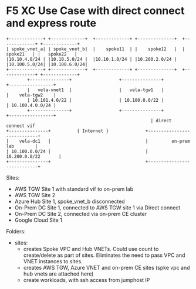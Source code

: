 # F5 XC Use Case with direct connect and express route

```
+-------------+ +-------------+  +-------------+ +--------------+  +-------------+ +-------------+
| spoke_vnet_a| | spoke_vnet_b|  |    spoke11  | |    spoke12   |  |   spoke21   | |   spoke22   |
|10.10.4.0/24 | |10.10.5.0/24 |  |10.10.1.0/24 | |10.200.2.0/24 |  |10.100.5.0/24| |10.100.6.0/24|
+-------------+ +-------------+  +-------------+ +--------------+  +-------------+ +-------------+
        +---------------+                  +---------------+                +-----------------+
        |   vela-vnet1  |                  |   vela-tgw1   |                |    vela-tgw2    |
        | 10.101.4.0/22 |                  | 10.100.0.0/22 |                | 10.100.4.0.0/24 |
        +---------------+                  +---------------+                +-----------------+
                                                       | direct connect vif
+---------------+          { Internet }              +----------------------------+ 
|    vela-dc1   |                                    |         on-prem lab        |
| 10.100.0.0/24 |                                    |        10.200.0.0/22       | 
+---------------+                                    +----------------------------+
```

Sites:

- AWS TGW Site 1 with standard vif to on-prem lab
- AWS TGW Site 2 
- Azure Hub Site 1, spoke_vnet_b disconnected
- On-Prem DC Site 1, connected to AWS TGW site 1 via Direct connect
- On-Prem DC Site 2, connected via on-prem CE cluster
- Google Cloud Site 1

Folders:

- sites:
    - creates Spoke VPC and Hub VNETs. Could use count to create/delete as part of sites. Eliminates the need to pass VPC and VNET instances to sites.
    - creates AWS TGW, Azure VNET and on-prem CE sites (spke vpc and hub vnets are attached here)
    - create workloads, with ssh access from jumphost IP

